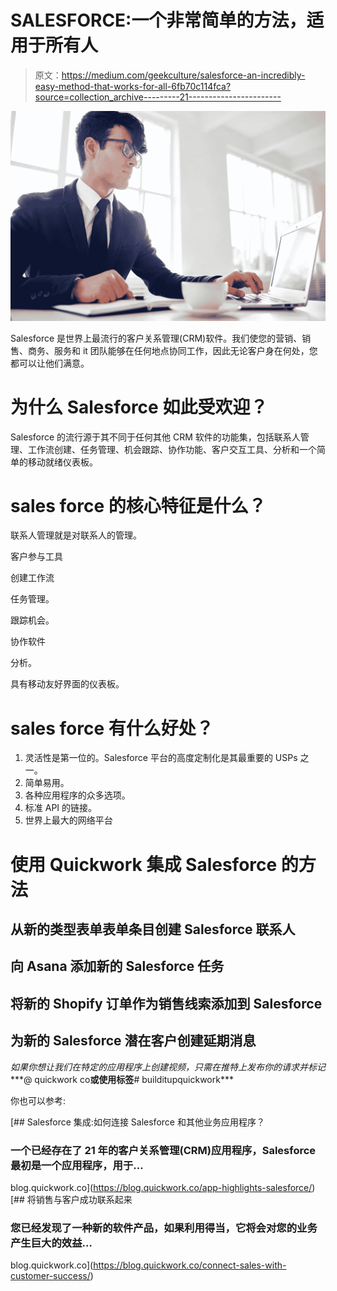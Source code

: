 # SALESFORCE:一个非常简单的方法，适用于所有人

> 原文：<https://medium.com/geekculture/salesforce-an-incredibly-easy-method-that-works-for-all-6fb70c114fca?source=collection_archive---------21----------------------->

![](img/f79f6684a1fc4f3332320aff3912f5f0.png)

Salesforce 是世界上最流行的客户关系管理(CRM)软件。我们使您的营销、销售、商务、服务和 it 团队能够在任何地点协同工作，因此无论客户身在何处，您都可以让他们满意。

# **为什么 Salesforce 如此受欢迎？**

Salesforce 的流行源于其不同于任何其他 CRM 软件的功能集，包括联系人管理、工作流创建、任务管理、机会跟踪、协作功能、客户交互工具、分析和一个简单的移动就绪仪表板。

# **sales force 的核心特征是什么？**

联系人管理就是对联系人的管理。

客户参与工具

创建工作流

任务管理。

跟踪机会。

协作软件

分析。

具有移动友好界面的仪表板。

# **sales force 有什么好处？**

1.  灵活性是第一位的。Salesforce 平台的高度定制化是其最重要的 USPs 之一。
2.  简单易用。
3.  各种应用程序的众多选项。
4.  标准 API 的链接。
5.  世界上最大的网络平台

# **使用 Quickwork 集成 Salesforce 的方法**

## 从新的类型表单表单条目创建 Salesforce 联系人

## 向 Asana 添加新的 Salesforce 任务

## 将新的 Shopify 订单作为销售线索添加到 Salesforce

## 为新的 Salesforce 潜在客户创建延期消息

*如果你想让我们在特定的应用程序上创建视频，只需在推特上发布你的请求并标记****@ quickwork co****或使用标签****# builditupquickwork***

你也可以参考:

[](https://blog.quickwork.co/app-highlights-salesforce/) [## Salesforce 集成:如何连接 Salesforce 和其他业务应用程序？

### 一个已经存在了 21 年的客户关系管理(CRM)应用程序，Salesforce 最初是一个应用程序，用于…

blog.quickwork.co](https://blog.quickwork.co/app-highlights-salesforce/) [](https://blog.quickwork.co/connect-sales-with-customer-success/) [## 将销售与客户成功联系起来

### 您已经发现了一种新的软件产品，如果利用得当，它将会对您的业务产生巨大的效益…

blog.quickwork.co](https://blog.quickwork.co/connect-sales-with-customer-success/)